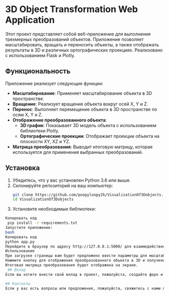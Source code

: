 # 3D Object Transformation Web Application

Этот проект представляет собой веб-приложение для выполнения трехмерных преобразований объектов. Приложение позволяет масштабировать, вращать и переносить объекты, а также отображать результаты в 3D и различных ортографических проекциях. Реализовано с использованием Flask и Plotly.

## Функциональность

Приложение реализует следующие функции:

- **Масштабирование**: Применяет масштабирование объекта в 3D пространстве.
- **Вращение**: Реализует вращение объекта вокруг осей X, Y и Z.
- **Перенос**: Выполняет перемещение объекта в 3D пространстве по осям X, Y и Z.
- **Отображение преобразованного объекта**:
  - **3D график**: Показывает 3D модель объекта с использованием библиотеки Plotly.
  - **Ортографические проекции**: Отображает проекции объекта на плоскости XY, XZ и YZ.
- **Матрица преобразования**: Выводит итоговую матрицу, которая используется для применения выбранных преобразований.

## Установка

1. Убедитесь, что у вас установлен Python 3.6 или выше.
2. Склонируйте репозиторий на ваш компьютер:
   ```bash
   git clone https://github.com/poopyloopy2k/VisualizationOf3Dobjects.git
   cd VisualizationOf3Dobjects
 3. Установите необходимые библиотеки:
```bash
Копировать код
 pip install -r requirements.txt
Запустите приложение:
bash
Копировать код
python app.py
Перейдите в браузер по адресу http://127.0.0.1:5000/ для взаимодействия с приложением.
Использование
При загрузке страницы вам будет предложено ввести параметры для масштабирования, вращения (углы в градусах для осей X, Y, Z) и переноса (по осям X, Y, Z).
Нажмите кнопку для отображения преобразованного объекта в 3D и получения его ортографических проекций.
Итоговая матрица преобразования будет отображена на экране.
 ## Вклад
Если вы хотите внести свой вклад в проект, пожалуйста, создайте форк и отправьте pull request. Мы приветствуем любые улучшения и исправления.

## Контакты
Если у вас есть вопросы или предложения, пожалуйста, свяжитесь с нами по адресу: likholap.fedor@gmail.com.
